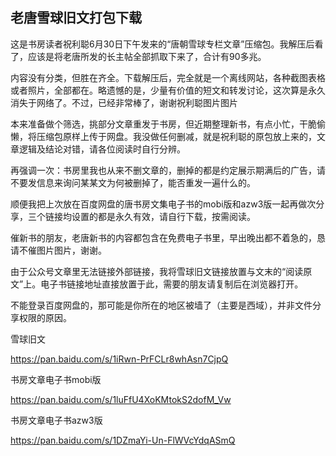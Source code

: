 ## 老唐雪球旧文打包下载
这是书房读者祝利聪6月30日下午发来的“唐朝雪球专栏文章”压缩包。我解压后看了，应该是将老唐所发的长主帖全部抓取下来了，合计有90多兆。

 

内容没有分类，但胜在齐全。下载解压后，完全就是一个离线网站，各种截图表格或者照片，全部都在。略遗憾的是，少量有价值的短文和转发讨论，这次算是永久消失于网络了。不过，已经非常棒了，谢谢祝利聪图片图片

 

本来准备做个筛选，挑部分文章重发于书房，但近期整理新书，有点小忙，干脆偷懒，将压缩包原样上传于网盘。我没做任何删减，就是祝利聪的原包放上来的，文章逻辑及结论对错，请各位阅读时自行分辨。

 

再强调一次：书房里我也从来不删文章的，删掉的都是约定展示期满后的广告，请不要发信息来询问某某文为何被删掉了，能否重发一遍什么的。

 

顺便我把上次放在百度网盘的唐书房文集电子书的mobi版和azw3版一起再做次分享，三个链接均设置的都是永久有效，请自行下载，按需阅读。



催新书的朋友，老唐新书的内容都包含在免费电子书里，早出晚出都不着急的，恳请不催图片图片，谢谢。

 

由于公众号文章里无法链接外部链接，我将雪球旧文链接放置与文末的“阅读原文”上。电子书链接地址直接放置于此，需要的朋友请复制后在浏览器打开。



不能登录百度网盘的，那可能是你所在的地区被墙了（主要是西域），并非文件分享权限的原因。

 

雪球旧文

https://pan.baidu.com/s/1iRwn-PrFCLr8whAsn7CjpQ

 

书房文章电子书mobi版 

https://pan.baidu.com/s/1luFfU4XoKMtokS2dofM_Vw

 

书房文章电子书azw3版 

https://pan.baidu.com/s/1DZmaYi-Un-FlWVcYdqASmQ
